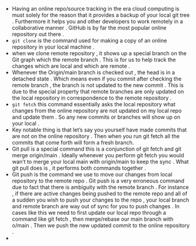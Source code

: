 
- Having an online repo/source tracking in the era cloud computing is must solely for the reason that it provides a backup of your local git tree . Furthermore it helps you and other developers to work remotely in a collaborative manner . GitHub is by far the most popular online repository out there . 
- `git clone`  is the command used for making a copy of an online repository in your local machine . 
- when we clone remote repository , it shows up a special branch on the Git graph which the remote branch  . This is for us to help track the changes which are local and which are remote . 
- Whenever the Origin/main branch is checked out , the head is in a detached state . Which means even if you commit after checking the remote branch , the branch is not updated to the new commit . This is due to the special property that remote branches are only updated on the local repository in correspondence to the remote repository . 
- `git fetch` this command essentially asks the local repository what changes from the online repository are not updated on my local repo and update them .  So any new commits or branches will show up on your local . 
- Key notable thing is that let’s say you yourself have made commits that are not on the online repository . Then when you run git fetch all the commits that come forth will form a fresh branch. 
- Git pull is a special command this is a conjunction of git fetch and git merge origin/main . Ideally whenever you perform git fetch you would wan’t to merge your local main with origin/main to keep the sync . What git pull does is , it performs both commands together . 
- Git push is the command we use to move our changes from local repository to the remote repo . Git push is a very erroneous command due to fact that there is ambiguity with the remote branch . For instance , if there are active changes being pushed to the remote repo and all of a sudden you wish to push your changes to the repo , your local branch and remote branch are way out of sync for you to push changes . In cases like this we need to first update our local repo through a command like git fetch , then merge/rebase our main branch with o/main  . Then we push the new updated commit to the online repository . 
- 
